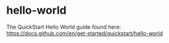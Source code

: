 # hello-world
The QuickStart Hello World guide found here: https://docs.github.com/en/get-started/quickstart/hello-world
